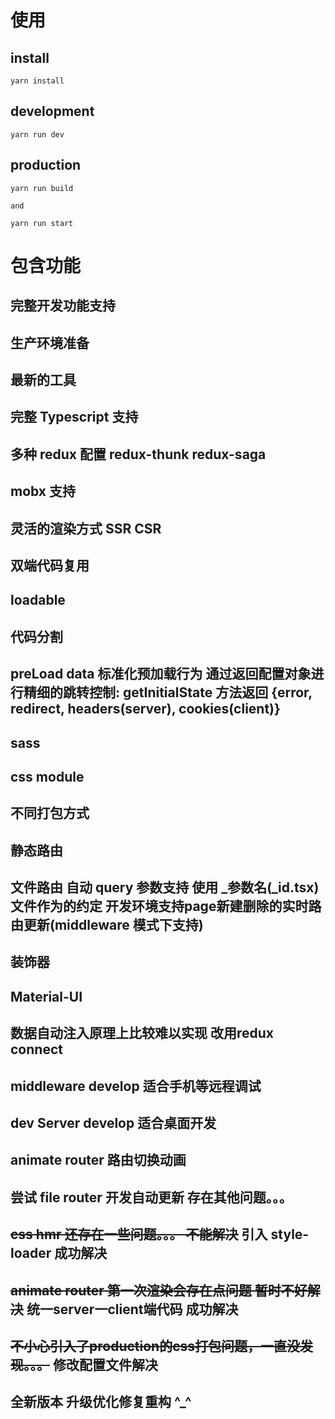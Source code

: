 # 使用

## install

```shell
yarn install
```

## development

```shell
yarn run dev
```

## production

```shell
yarn run build

and

yarn run start
```

# 包含功能

## 完整开发功能支持

## 生产环境准备

## 最新的工具

## 完整 Typescript 支持

## 多种 redux 配置 redux-thunk redux-saga

## mobx 支持

## 灵活的渲染方式 SSR CSR

## 双端代码复用

## loadable

## 代码分割

## preLoad data   标准化预加载行为  通过返回配置对象进行精细的跳转控制: getInitialState 方法返回 {error, redirect, headers(server), cookies(client)}

## sass

## css module

## 不同打包方式

## 静态路由

## 文件路由 自动 query 参数支持 使用 \_参数名(\_id.tsx) 文件作为的约定 开发环境支持page新建删除的实时路由更新(middleware 模式下支持)

## 装饰器

## Material-UI

## 数据自动注入原理上比较难以实现 改用redux connect

## middleware develop 适合手机等远程调试

## dev Server develop 适合桌面开发

## animate router 路由切换动画

## 尝试 file router 开发自动更新 存在其他问题。。。

## ~~css hmr 还存在一些问题。。。 不能解决~~ 引入 style-loader 成功解决

## ~~animate router 第一次渲染会存在点问题 暂时不好解决~~  统一server一client端代码  成功解决

## ~~不小心引入了production的css打包问题，一直没发现。。。~~    修改配置文件解决

## 全新版本  升级优化修复重构 ^_^ 
